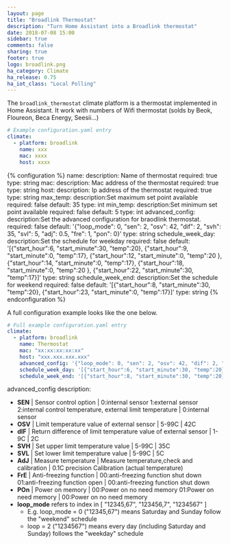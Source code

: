 ```yaml
---
layout: page
title: "Broadlink Thermostat"
description: "Turn Home Assistant into a Broadlink thermostat"
date: 2018-07-08 15:00
sidebar: true
comments: false
sharing: true
footer: true
logo: broadlink.png
ha_category: Climate
ha_release: 0.75
ha_iot_class: "Local Polling"
---
```



The `broadlink_thermostat` climate platform is a thermostat implemented in Home Assistant. 
It work with numbers of Wifi thermostat (solds by Beok, Floureon, Beca Energy, Seesii...)

```yaml
# Example configuration.yaml entry
climate:
  - platform: broadlink
    name: xxx
    mac: xxxx
    host: xxxx
```

{% configuration %}
name:
  description: Name of thermostat
  required: true
  type: string
mac:
  description: Mac address of the thermostat
  required: true
  type: string
host:
  description: Ip address of the thermostat
  required: true
  type: string
max_temp:
  description:Set maximum set point available
  required: false
  default: 35
  type: int
min_temp:
  description:Set minimum set point available
  required: false
  default: 5
  type: int
advanced_config:
  description:Set the advanced configuration for braodlink thermostat.
  required: false
  default: '{"loop_mode": 0, "sen": 2, "osv": 42, "dif": 2, "svh": 35, "svl": 5, "adj": 0.5, "fre": 1, "pon": 0}'
  type: string
schedule_week_day:
  description:Set the schedule for weekday
  required: false
  default: '[{"start_hour":6, "start_minute":30, "temp":20}, {"start_hour":9, "start_minute":0, "temp":17}, {"start_hour":12, "start_minute":0, "temp":20 }, {"start_hour":14, "start_minute":0, "temp":17}, {"start_hour":18, "start_minute":0, "temp":20 }, {"start_hour":22, "start_minute":30, "temp":17}]'
  type: string
schedule_week_end:
  description:Set the schedule for weekend
  required: false
  default: '[{"start_hour":8, "start_minute":30, "temp":20}, {"start_hour":23, "start_minute":0, "temp":17}]'
  type: string
{% endconfiguration  %}

A full configuration example looks like the one below. 

```yaml
# Full example configuration.yaml entry
climate:
  - platform: broadlink
    name: Thermostat
    mac: "xx:xx:xx:xx:xx"
    host: "xxx.xxx.xxx.xxx"
    advanced_config: '{"loop_mode": 0, "sen": 2, "osv": 42, "dif": 2, "svh": 35, "svl": 5, "adj": 0.5, "fre": 01, "pon": 0}'
    schedule_week_day: '[{"start_hour":6, "start_minute":30, "temp":20}, {"start_hour":9, "start_minute":0, "temp":17}, {"start_hour":12, "start_minute":0, "temp":20 }, {"start_hour":14, "start_minute":0, "temp":17}, {"start_hour":18, "start_minute":0, "temp":20 }, {"start_hour":22, "start_minute":30, "temp":17}]'
    schedule_week_end: '[{"start_hour":8, "start_minute":30, "temp":20}, {"start_hour":23, "start_minute":0, "temp":17}]'
```

advanced_config description:

- **SEN** | Sensor control option | 0:internal sensor 1:external sensor 2:internal control temperature, external limit temperature | 0:internal sensor
- **OSV** | Limit temperature value of external sensor | 5-99C | 42C
- **dIF** | Return difference of limit temperature value of external sensor | 1-9C | 2C
- **SVH** | Set upper limit temperature value | 5-99C | 35C
- **SVL** | Set lower limit temperature value | 5-99C | 5C
- **AdJ** | Measure temperature | Measure temperature,check and calibration | 0.1C precision Calibration (actual temperature)
- **FrE** | Anti-freezing function | 00:anti-freezing function shut down 01:anti-freezing function open | 00:anti-freezing function shut down
- **POn** | Power on memory | 00:Power on no need memory 01:Power on need memory | 00:Power on no need memory
- **loop_mode** refers to index in [ "12345,67", "123456,7", "1234567" ]
  - E.g. loop_mode = 0 ("12345,67") means Saturday and Sunday follow the "weekend" schedule
  - loop = 2 ("1234567") means every day (including Saturday and Sunday) follows the "weekday" schedule
